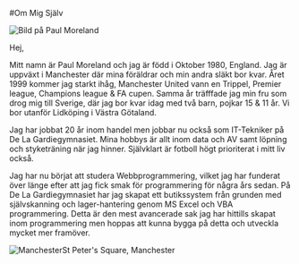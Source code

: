 #Om Mig Själv

<img src="img/Paul-Moreland-2.jpg" class="me" alt="Bild på Paul Moreland">

Hej,

Mitt namn är Paul Moreland och jag är född i Oktober 1980, England.  Jag är uppväxt i Manchester där mina föräldrar och min andra släkt bor kvar.  Året 1999 kommer jag starkt ihåg, Manchester United vann en Trippel, Premier league, Champions league & FA cupen.  Samma år träfffade jag min fru som drog mig till Sverige, där jag bor kvar idag med två barn, pojkar 15 & 11 år.  Vi bor utanför Lidköping i Västra Götaland.

Jag har jobbat 20 år inom handel men jobbar nu också som IT-Tekniker på De La Gardiegymnasiet.  Mina hobbys är allt inom data och AV samt löpning och styketräning när jag hinner.  Självklart är fotboll högt prioriterat i mitt liv också.

Jag har nu börjat att studera Webbprogrammering, vilket jag har funderat över länge efter att jag fick smak för programmering för några års sedan.  På De La Gardiegymnasiet har jag skapat ett butikssystem från grunden med självskanning och lager-hantering genom MS Excel och VBA programmering.  Detta är den mest avancerade sak jag har hittills skapat inom programmering men hoppas att kunna bygga på detta och utveckla mycket mer framöver.

<div class="backdrop"><img src="img/Manchester.jpg" class="Manchester" alt="Manchester">St Peter's Square, Manchester</div>

